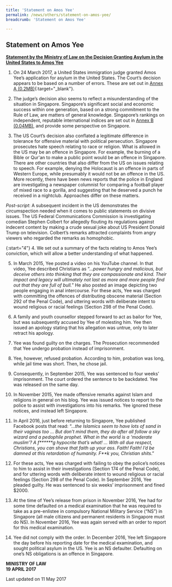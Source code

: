 ```yaml
---
title: 'Statement on Amos Yee'
permalink: /news/others/statement-on-amos-yee/
breadcrumb: 'Statement on Amos Yee'

---
```



Statement on Amos Yee
---

**<u>Statement by the Ministry of Law on the Decision Granting Asylum in the United States to Amos Yee</u>**

1. On 24 March 2017, a United States immigration judge granted Amos Yee’s application for asylum in the United States. The Court’s decision appears to be based on a number of errors. These are set out in [Annex A (0.2MB)](/files/news/others/2017/04/AnnexA-ListofClarifications.pdf){:target="_blank"}.
 
2. The judge’s decision also seems to reflect a misunderstanding of the situation in Singapore. Singapore’s significant social and economic success within one generation, based on a strong commitment to the Rule of Law, are matters of general knowledge. Singapore’s rankings on independent, reputable international indices are set out in [Annex B (0.04MB)](/files/news/others/2017/04/AnnexB-Rankings.pdf), and provide some perspective on Singapore.
 
3. The US Court’s decision also conflated a legitimate difference in tolerance for offensive material with political persecution. Singapore prosecutes hate speech relating to race or religion. What is allowed in the US may be an offence in Singapore. For example, the burning of a Bible or Qur'an to make a public point would be an offence in Singapore. There are other countries that also differ from the US on issues relating to speech. For example, denying the Holocaust is an offence in parts of Western Europe, while presumably it would not be an offence in the US. More recently, there have been news reports that the police in England are investigating a newspaper columnist for comparing a football player of mixed race to a gorilla, and suggesting that he deserved a punch he received in a nightclub.  Approaches differ on these matters.
 
*Post-script*: A subsequent incident in the US demonstrates the circumspection needed when it comes to public statements on divisive issues. The US Federal Communications Commission is investigating comedian Stephen Colbert for allegedly flouting its regulations against indecent content by making a crude sexual joke about US President Donald Trump on television. Colbert’s remarks attracted complaints from angry viewers who regarded the remarks as homophobic.
 
{:start="4"} 
4. We set out a summary of the facts relating to Amos Yee’s conviction, which will allow a better understanding of what happened.

5. In March 2015, Yee posted a video on his YouTube channel. In that video, Yee described Christians as “…*power hungry and malicious, but deceive others into thinking that they are compassionate and kind. Their impact and legacy will ultimately not last as more and more people find out that they are full of bull.*”  He also posted an image depicting two people engaging in anal intercourse. For these acts, Yee was charged with committing the offences of distributing obscene material (Section 292 of the Penal Code), and uttering words with deliberate intent to wound religious or racial feelings (Section 298 of the Penal Code).

6. A family and youth counsellor stepped forward to act as bailor for Yee, but was subsequently accused by Yee of molesting him. Yee then issued an apology stating that his allegation was untrue, only to later retract his apology.

7. Yee was found guilty on the charges. The Prosecution recommended that Yee undergo probation instead of imprisonment.

8. Yee, however, refused probation. According to him, probation was long, while jail time was short. Then, he chose jail.
 
9. Consequently, in September 2015, Yee was sentenced to four weeks’ imprisonment. The court ordered the sentence to be backdated. Yee was released on the same day.

10. In November 2015, Yee made offensive remarks against Islam and religions in general on his blog. Yee was issued notices to report to the police to assist with investigations into his remarks. Yee ignored these notices, and instead left Singapore.

11. In April 2016, just before returning to Singapore, Yee published Facebook posts that read: “…<i>the Islamics seem to have lots of sand in their vaginas too … But don’t mind them, they do after all follow a sky wizard and a pedophile prophet. What in the world is a ‘moderate muslim’? A f&#42;&#42;&#42;&#42;&#42;&#42;g hypocrite that’s what! … With all due respect, Christians, you can shove that faith up your ass. Faith! Faith! I’d be damned at this retardation of humanity. F&#42;&#42;k you, Christian shits</i>.” 

12. For these acts, Yee was charged with failing to obey the police’s notices to him to assist in their investigations (Section 174 of the Penal Code), and for uttering words with deliberate intent to wound religious or racial feelings (Section 298 of the Penal Code). In September 2016, Yee pleaded guilty. He was sentenced to six weeks’ imprisonment and fined $2000.
  
13. At the time of Yee’s release from prison in November 2016, Yee had for some time defaulted on a medical examination that he was required to take as a pre-enlistee in compulsory National Military Service (“NS”) in Singapore (all male citizens and permanent residents in Singapore must do NS). In November 2016, Yee was again served with an order to report for this medical examination.
 
14. Yee did not comply with the order. In December 2016, Yee left Singapore the day before his reporting date for the medical examination, and sought political asylum in the US. Yee is an NS defaulter. Defaulting on one’s NS obligations is an offence in Singapore. 

**MINISTRY OF LAW**  
**19 APRIL 2017**

<p class="right-side-updated">Last updated on 11 May 2017</p> 
